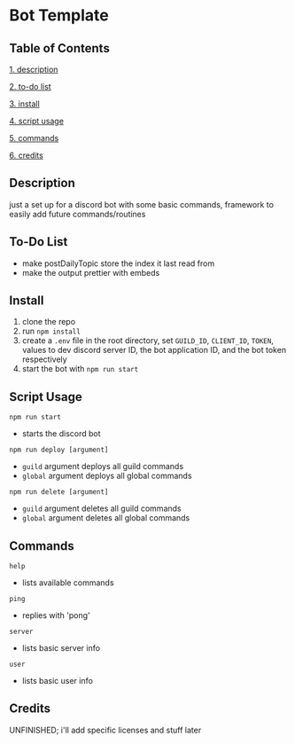 # Bot Template

## Table of Contents
[1. description](#description)

[2. to-do list](#to-do-list)

[3. install](#install)

[4. script usage](#script-usage)

[5. commands](#commands)

[6. credits](#credits)

## Description
just a set up for a discord bot with some basic commands, framework to easily add future commands/routines

## To-Do List
- make postDailyTopic store the index it last read from
- make the output prettier with embeds

## Install
1. clone the repo
2. run `npm install`
3. create a `.env` file in the root directory, set `GUILD_ID`, `CLIENT_ID`, `TOKEN`, values to dev discord server ID, the bot application ID, and the bot token respectively
4. start the bot with `npm run start`

## Script Usage
`npm run start`
- starts the discord bot

`npm run deploy [argument]` 
- `guild` argument deploys all guild commands
- `global` argument deploys all global commands

`npm run delete [argument]` 
- `guild` argument deletes all guild commands   
- `global` argument deletes all global commands

## Commands

`help`
- lists available commands

`ping`
- replies with 'pong'

`server`
- lists basic server info

`user`
- lists basic user info

## Credits
UNFINISHED; i'll add specific licenses and stuff later